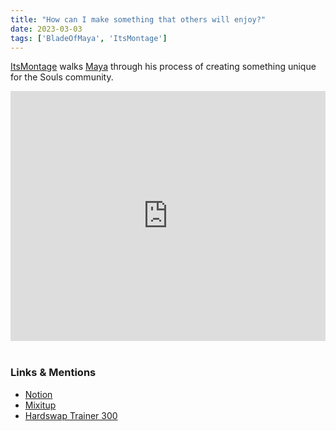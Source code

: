 ```yaml
---
title: "How can I make something that others will enjoy?"
date: 2023-03-03
tags: ['BladeOfMaya', 'ItsMontage']
---
```


[ItsMontage](https://www.twitch.tv/itsmontage) walks [Maya](https://www.twitch.tv/bladeofmaya) through his process of creating something unique for the Souls community.

<iframe width="100%" height="400" src="https://www.youtube.com/embed/gZJ1B72JdmE" title="YouTube video player" frameborder="0" allow="accelerometer; autoplay; clipboard-write; encrypted-media; gyroscope; picture-in-picture" allowfullscreen></iframe><br><br>

### Links & Mentions

- [Notion](https://www.notion.so/)
- [Mixitup](https://mixitupapp.com/)
- [Hardswap Trainer 300](https://bladeofmaya.com/hard-swap-trainer-3000)
